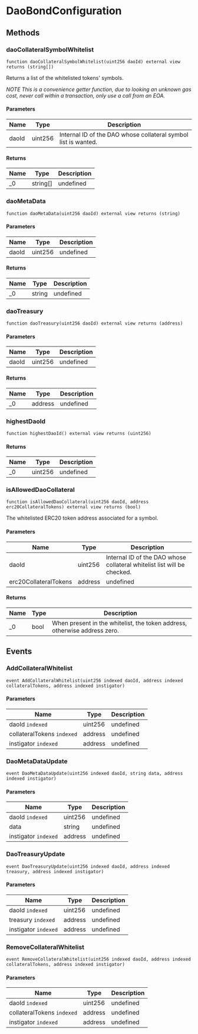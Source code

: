 # DaoBondConfiguration









## Methods

### daoCollateralSymbolWhitelist

```solidity
function daoCollateralSymbolWhitelist(uint256 daoId) external view returns (string[])
```

Returns a list of the whitelisted tokens&#39; symbols.

*NOTE This is a convenience getter function, due to looking an unknown gas cost,             never call within a transaction, only use a call from an EOA.*

#### Parameters

| Name | Type | Description |
|---|---|---|
| daoId | uint256 | Internal ID of the DAO whose collateral symbol list is wanted. |

#### Returns

| Name | Type | Description |
|---|---|---|
| _0 | string[] | undefined |

### daoMetaData

```solidity
function daoMetaData(uint256 daoId) external view returns (string)
```





#### Parameters

| Name | Type | Description |
|---|---|---|
| daoId | uint256 | undefined |

#### Returns

| Name | Type | Description |
|---|---|---|
| _0 | string | undefined |

### daoTreasury

```solidity
function daoTreasury(uint256 daoId) external view returns (address)
```





#### Parameters

| Name | Type | Description |
|---|---|---|
| daoId | uint256 | undefined |

#### Returns

| Name | Type | Description |
|---|---|---|
| _0 | address | undefined |

### highestDaoId

```solidity
function highestDaoId() external view returns (uint256)
```






#### Returns

| Name | Type | Description |
|---|---|---|
| _0 | uint256 | undefined |

### isAllowedDaoCollateral

```solidity
function isAllowedDaoCollateral(uint256 daoId, address erc20CollateralTokens) external view returns (bool)
```

The whitelisted ERC20 token address associated for a symbol.



#### Parameters

| Name | Type | Description |
|---|---|---|
| daoId | uint256 | Internal ID of the DAO whose collateral whitelist list will be checked. |
| erc20CollateralTokens | address | undefined |

#### Returns

| Name | Type | Description |
|---|---|---|
| _0 | bool | When present in the whitelist, the token address, otherwise address zero. |



## Events

### AddCollateralWhitelist

```solidity
event AddCollateralWhitelist(uint256 indexed daoId, address indexed collateralTokens, address indexed instigator)
```





#### Parameters

| Name | Type | Description |
|---|---|---|
| daoId `indexed` | uint256 | undefined |
| collateralTokens `indexed` | address | undefined |
| instigator `indexed` | address | undefined |

### DaoMetaDataUpdate

```solidity
event DaoMetaDataUpdate(uint256 indexed daoId, string data, address indexed instigator)
```





#### Parameters

| Name | Type | Description |
|---|---|---|
| daoId `indexed` | uint256 | undefined |
| data  | string | undefined |
| instigator `indexed` | address | undefined |

### DaoTreasuryUpdate

```solidity
event DaoTreasuryUpdate(uint256 indexed daoId, address indexed treasury, address indexed instigator)
```





#### Parameters

| Name | Type | Description |
|---|---|---|
| daoId `indexed` | uint256 | undefined |
| treasury `indexed` | address | undefined |
| instigator `indexed` | address | undefined |

### RemoveCollateralWhitelist

```solidity
event RemoveCollateralWhitelist(uint256 indexed daoId, address indexed collateralTokens, address indexed instigator)
```





#### Parameters

| Name | Type | Description |
|---|---|---|
| daoId `indexed` | uint256 | undefined |
| collateralTokens `indexed` | address | undefined |
| instigator `indexed` | address | undefined |



